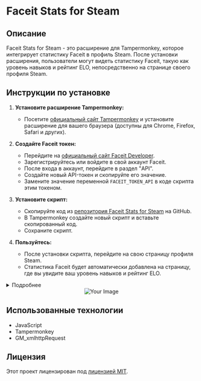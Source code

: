 <!-- Ваш заголовок проекта -->
# Faceit Stats for Steam

## Описание

Faceit Stats for Steam - это расширение для Tampermonkey, которое интегрирует статистику Faceit в профиль Steam. После установки расширения, пользователи могут видеть статистику Faceit, такую как уровень навыков и рейтинг ELO, непосредственно на странице своего профиля Steam.

## Инструкции по установке

1. **Установите расширение Tampermonkey:**
   - Посетите [официальный сайт Tampermonkey](https://www.tampermonkey.net/) и установите расширение для вашего браузера (доступны для Chrome, Firefox, Safari и других).

2. **Создайте Faceit токен:**
   - Перейдите на [официальный сайт Faceit Developer](https://developers.faceit.com/).
   - Зарегистрируйтесь или войдите в свой аккаунт Faceit.
   - После входа в аккаунт, перейдите в раздел "API".
   - Создайте новый API-токен и скопируйте его значение.
   - Замените значение переменной `FACEIT_TOKEN_API` в коде скрипта этим токеном.

3. **Установите скрипт:**
   - Скопируйте код из [репозитория Faceit Stats for Steam](https://github.com/raizano/FACEIT-Statistics/) на GitHub.
   - В Tampermonkey создайте новый скрипт и вставьте скопированный код.
   - Сохраните скрипт.

4. **Пользуйтесь:**
   - После установки скрипта, перейдите на свою страницу профиля Steam.
   - Статистика Faceit будет автоматически добавлена на страницу, где вы увидите ваш уровень навыков и рейтинг ELO.

<details>
  <summary>Подробнее</summary>
  
  <!-- Дополнительная информация о проекте -->
  ...

</details>

<div align="center">
  <!-- Изображение, выровненное по центру -->
  <img src="https://example.com/your-image.png" alt="Your Image">
</div>

## Использованные технологии

- JavaScript
- Tampermonkey
- GM_xmlhttpRequest

## Лицензия

Этот проект лицензирован под [лицензией MIT](LICENSE).
